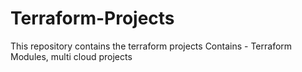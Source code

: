 # Terraform-Projects
This repository contains the terraform projects
Contains - Terraform Modules, multi cloud projects